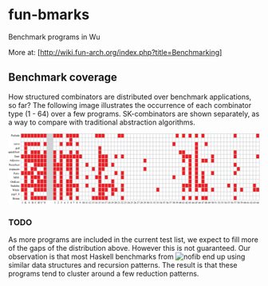 # fun-bmarks
Benchmark programs in Wu


More at: [http://wiki.fun-arch.org/index.php?title=Benchmarking]


## Benchmark coverage

How structured combinators are distributed over benchmark applications, so far? The following image illustrates the occurrence of each combinator type (1 - 64) over a few programs. SK-combinators are shown separately, as a way to compare with traditional abstraction algorithms. 

![Combinator types over benchmark applications.](/eval/coverage.png)

### TODO

As more programs are included in the current test list, we expect to fill more of the gaps of the distribution above. However this is not guaranteed. Our observation is that most Haskell benchmarks from ![nofib](https://github.com/ghc/nofib/) end up using similar data structures and recursion patterns. The result is that these programs tend to cluster around a few reduction patterns.
